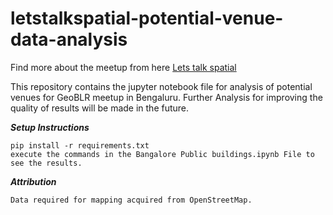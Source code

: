 # letstalkspatial-potential-venue-data-analysis

Find more about the meetup from here [Lets talk spatial](https://twitter.com/letstalkspatial)

This repository contains the jupyter notebook file for analysis of potential venues for GeoBLR meetup in Bengaluru. Further Analysis for improving the quality of results
will be made in the future.

_**Setup Instructions**_</br>

    pip install -r requirements.txt
    execute the commands in the Bangalore Public buildings.ipynb File to see the results.

_**Attribution**_ </br>

    Data required for mapping acquired from OpenStreetMap.
